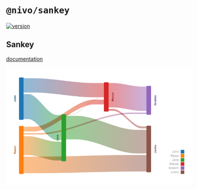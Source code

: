 # `@nivo/sankey`

[![version](https://img.shields.io/npm/v/@nivo/sankey.svg?style=flat-square)](https://www.npmjs.com/package/@nivo/sankey)

## Sankey

[documentation](http://nivo.rocks/heatmap/sankey)

![Sankey](https://raw.githubusercontent.com/plouc/nivo/master/website/src/assets/captures/sankey.png)
